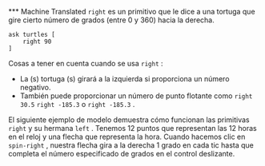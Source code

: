 ﻿*** Machine Translated
`right` es un primitivo que le dice a una tortuga que gire cierto número de grados (entre 0 y 360) hacia la derecha.



```
ask turtles [
	right 90
]
```


Cosas a tener en cuenta cuando se usa `right` :

- La (s) tortuga (s) girará a la izquierda si proporciona un número negativo.
- También puede proporcionar un número de punto flotante como `right 30.5` `right -185.3` o `right -185.3` .


El siguiente ejemplo de modelo demuestra cómo funcionan las primitivas `right` y su hermana `left` . Tenemos 12 puntos que representan las 12 horas en el reloj y una flecha que representa la hora. Cuando hacemos clic en `spin-right` , nuestra flecha gira a la derecha 1 grado en cada tic hasta que completa el número especificado de grados en el control deslizante.